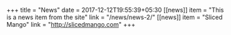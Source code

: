 +++
title =  "News"
date = 2017-12-12T19:55:39+05:30
[[news]]
    item = "This is a news item from the site"
    link = "/news/news-2/"
[[news]]
    item = "Sliced Mango"
    link = "http://slicedmango.com"
+++
